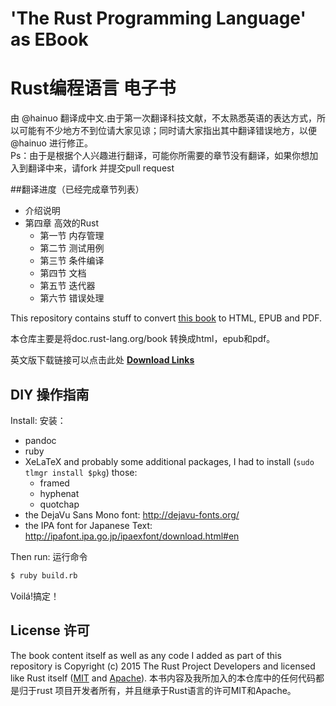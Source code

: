 # 'The Rust Programming Language' as EBook
# Rust编程语言 电子书

由 @hainuo 翻译成中文.由于第一次翻译科技文献，不太熟悉英语的表达方式，所以可能有不少地方不到位请大家见谅；同时请大家指出其中翻译错误地方，以便 @hainuo 进行修正。  
Ps：由于是根据个人兴趣进行翻译，可能你所需要的章节没有翻译，如果你想加入到翻译中来，请fork 并提交pull request

##翻译进度（已经完成章节列表）
+ 介绍说明
+ 第四章  高效的Rust
  - 第一节  内存管理
  - 第二节  测试用例
  - 第三节  条件编译
  - 第四节  文档
  - 第五节  迭代器
  - 第六节  错误处理
  
This repository contains stuff to convert [this book](http://doc.rust-lang.org/book/) to HTML, EPUB and PDF.

本仓库主要是将doc.rust-lang.org/book 转换成html，epub和pdf。

英文版下载链接可以点击此处
**[Download Links](http://killercup.github.io/trpl-ebook/)**

## DIY  操作指南

Install: 安装：

- pandoc
- ruby
- XeLaTeX and probably some additional packages, I had to install (`sudo tlmgr install $pkg`) those:
    + framed
    + hyphenat
    + quotchap
- the DejaVu Sans Mono font: http://dejavu-fonts.org/
- the IPA font for Japanese Text: http://ipafont.ipa.go.jp/ipaexfont/download.html#en

Then run: 运行命令

```sh
$ ruby build.rb
```

Voilá!搞定！

## License  许可

The book content itself as well as any code I added as part of this repository is Copyright (c) 2015 The Rust Project Developers and licensed like Rust itself ([MIT](https://github.com/rust-lang/rust/blob/master/LICENSE-MIT) and [Apache](https://github.com/rust-lang/rust/blob/master/LICENSE-APACHE)).
本书内容及我所加入的本仓库中的任何代码都是归于rust 项目开发者所有，并且继承于Rust语言的许可MIT和Apache。
